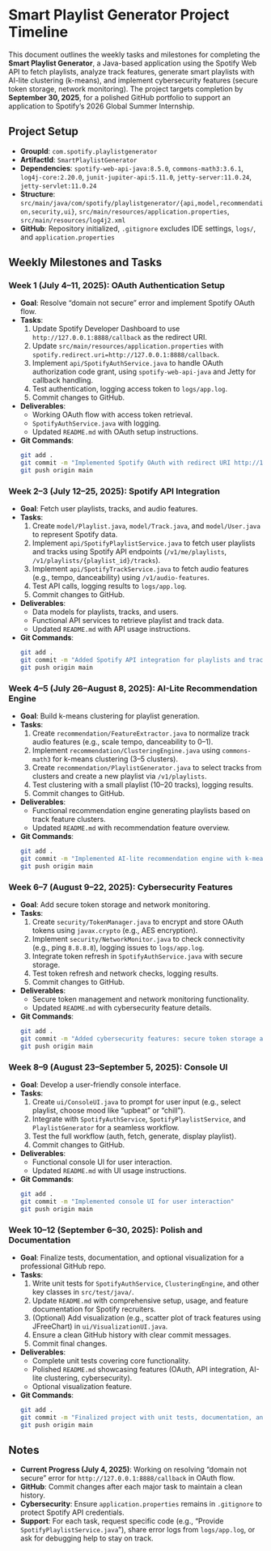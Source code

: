 # Smart Playlist Generator Project Timeline

This document outlines the weekly tasks and milestones for completing the **Smart Playlist Generator**, a Java-based application using the Spotify Web API to fetch playlists, analyze track features, generate smart playlists with AI-lite clustering (k-means), and implement cybersecurity features (secure token storage, network monitoring). The project targets completion by **September 30, 2025**, for a polished GitHub portfolio to support an application to Spotify’s 2026 Global Summer Internship.

## Project Setup
- **GroupId**: `com.spotify.playlistgenerator`
- **ArtifactId**: `SmartPlaylistGenerator`
- **Dependencies**: `spotify-web-api-java:8.5.0`, `commons-math3:3.6.1`, `log4j-core:2.20.0`, `junit-jupiter-api:5.11.0`, `jetty-server:11.0.24`, `jetty-servlet:11.0.24`
- **Structure**: `src/main/java/com/spotify/playlistgenerator/{api,model,recommendation,security,ui}`, `src/main/resources/application.properties`, `src/main/resources/log4j2.xml`
- **GitHub**: Repository initialized, `.gitignore` excludes IDE settings, `logs/`, and `application.properties`

## Weekly Milestones and Tasks

### Week 1 (July 4–11, 2025): OAuth Authentication Setup
- **Goal**: Resolve “domain not secure” error and implement Spotify OAuth flow.
- **Tasks**:
  1. Update Spotify Developer Dashboard to use `http://127.0.0.1:8888/callback` as the redirect URI.
  2. Update `src/main/resources/application.properties` with `spotify.redirect.uri=http://127.0.0.1:8888/callback`.
  3. Implement `api/SpotifyAuthService.java` to handle OAuth authorization code grant, using `spotify-web-api-java` and Jetty for callback handling.
  4. Test authentication, logging access token to `logs/app.log`.
  5. Commit changes to GitHub.
- **Deliverables**:
  - Working OAuth flow with access token retrieval.
  - `SpotifyAuthService.java` with logging.
  - Updated `README.md` with OAuth setup instructions.
- **Git Commands**:
  ```bash
  git add .
  git commit -m "Implemented Spotify OAuth with redirect URI http://127.0.0.1:8888/callback"
  git push origin main
  ```

### Week 2–3 (July 12–25, 2025): Spotify API Integration
- **Goal**: Fetch user playlists, tracks, and audio features.
- **Tasks**:
  1. Create `model/Playlist.java`, `model/Track.java`, and `model/User.java` to represent Spotify data.
  2. Implement `api/SpotifyPlaylistService.java` to fetch user playlists and tracks using Spotify API endpoints (`/v1/me/playlists`, `/v1/playlists/{playlist_id}/tracks`).
  3. Implement `api/SpotifyTrackService.java` to fetch audio features (e.g., tempo, danceability) using `/v1/audio-features`.
  4. Test API calls, logging results to `logs/app.log`.
  5. Commit changes to GitHub.
- **Deliverables**:
  - Data models for playlists, tracks, and users.
  - Functional API services to retrieve playlist and track data.
  - Updated `README.md` with API usage instructions.
- **Git Commands**:
  ```bash
  git add .
  git commit -m "Added Spotify API integration for playlists and track audio features"
  git push origin main
  ```

### Week 4–5 (July 26–August 8, 2025): AI-Lite Recommendation Engine
- **Goal**: Build k-means clustering for playlist generation.
- **Tasks**:
  1. Create `recommendation/FeatureExtractor.java` to normalize track audio features (e.g., scale tempo, danceability to 0–1).
  2. Implement `recommendation/ClusteringEngine.java` using `commons-math3` for k-means clustering (3–5 clusters).
  3. Create `recommendation/PlaylistGenerator.java` to select tracks from clusters and create a new playlist via `/v1/playlists`.
  4. Test clustering with a small playlist (10–20 tracks), logging results.
  5. Commit changes to GitHub.
- **Deliverables**:
  - Functional recommendation engine generating playlists based on track feature clusters.
  - Updated `README.md` with recommendation feature overview.
- **Git Commands**:
  ```bash
  git add .
  git commit -m "Implemented AI-lite recommendation engine with k-means clustering"
  git push origin main
  ```

### Week 6–7 (August 9–22, 2025): Cybersecurity Features
- **Goal**: Add secure token storage and network monitoring.
- **Tasks**:
  1. Create `security/TokenManager.java` to encrypt and store OAuth tokens using `javax.crypto` (e.g., AES encryption).
  2. Implement `security/NetworkMonitor.java` to check connectivity (e.g., ping `8.8.8.8`), logging issues to `logs/app.log`.
  3. Integrate token refresh in `SpotifyAuthService.java` with secure storage.
  4. Test token refresh and network checks, logging results.
  5. Commit changes to GitHub.
- **Deliverables**:
  - Secure token management and network monitoring functionality.
  - Updated `README.md` with cybersecurity feature details.
- **Git Commands**:
  ```bash
  git add .
  git commit -m "Added cybersecurity features: secure token storage and network monitoring"
  git push origin main
  ```

### Week 8–9 (August 23–September 5, 2025): Console UI
- **Goal**: Develop a user-friendly console interface.
- **Tasks**:
  1. Create `ui/ConsoleUI.java` to prompt for user input (e.g., select playlist, choose mood like “upbeat” or “chill”).
  2. Integrate with `SpotifyAuthService`, `SpotifyPlaylistService`, and `PlaylistGenerator` for a seamless workflow.
  3. Test the full workflow (auth, fetch, generate, display playlist).
  4. Commit changes to GitHub.
- **Deliverables**:
  - Functional console UI for user interaction.
  - Updated `README.md` with UI usage instructions.
- **Git Commands**:
  ```bash
  git add .
  git commit -m "Implemented console UI for user interaction"
  git push origin main
  ```

### Week 10–12 (September 6–30, 2025): Polish and Documentation
- **Goal**: Finalize tests, documentation, and optional visualization for a professional GitHub repo.
- **Tasks**:
  1. Write unit tests for `SpotifyAuthService`, `ClusteringEngine`, and other key classes in `src/test/java/`.
  2. Update `README.md` with comprehensive setup, usage, and feature documentation for Spotify recruiters.
  3. (Optional) Add visualization (e.g., scatter plot of track features using JFreeChart) in `ui/VisualizationUI.java`.
  4. Ensure a clean GitHub history with clear commit messages.
  5. Commit final changes.
- **Deliverables**:
  - Complete unit tests covering core functionality.
  - Polished `README.md` showcasing features (OAuth, API integration, AI-lite clustering, cybersecurity).
  - Optional visualization feature.
- **Git Commands**:
  ```bash
  git add .
  git commit -m "Finalized project with unit tests, documentation, and optional visualization"
  git push origin main
  ```

## Notes
- **Current Progress (July 4, 2025)**: Working on resolving “domain not secure” error for `http://127.0.0.1:8888/callback` in OAuth flow.
- **GitHub**: Commit changes after each major task to maintain a clean history.
- **Cybersecurity**: Ensure `application.properties` remains in `.gitignore` to protect Spotify API credentials.
- **Support**: For each task, request specific code (e.g., “Provide `SpotifyPlaylistService.java`”), share error logs from `logs/app.log`, or ask for debugging help to stay on track.